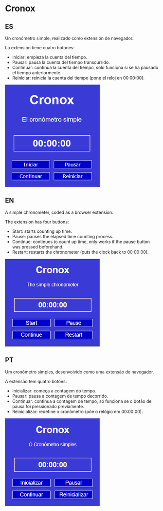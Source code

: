 # Cronox

## ES

Un cronómetro simple, realizado como extensión de navegador.

La extensión tiene cuatro botones:

- Iniciar: empieza la cuenta del tiempo.
- Pausar: pausa la cuenta del tiempo transcurrido.
- Continuar: continua la cuenta del tiempo, solo funciona si se ha pausado el tiempo anteriormente.
- Reiniciar: reinicia la cuenta del tiempo (pone el reloj en 00:00:00).

![Captura de pantalla de la extensión](./doc/cronox-es.png "Diseño de la extensión")

<!-- Disponible en:

- ![Link a la Chrome Web Store](github.com "Chrome")  
- ![Link a Firefox Browser Add-Ons](github.com "Firefox") -->

## EN

A simple chronometer, coded as a browser extension.

The extension has four buttons:

- Start: starts counting up time.
- Pause: pauses the elapsed time counting process.
- Continue: continues to count up time, only works if the pause button was pressed beforehand.
- Restart: restarts the chronometer (puts the clock back to 00:00:00).

![Extension screenshot](./doc/Cronox-en.png "Extension's design")

<!-- Available in:

- ![Link a la Chrome Web Store](github.com "Chrome")  
- ![Link a Firefox Browser Add-Ons](github.com "Firefox") -->

## PT

Um cronômetro simples, desenvolvido como uma extensão de navegador.

A extensão tem quatro botões:

- Inicializar: começa a contagem do tempo.
- Pausar: pausa a contagem de tempo decorrido.
- Continuar: continua a contagem de tempo, só funciona se o botão de pausa foi pressionado previamente.
- Reinicializar: redefine o cronômetro (põe o relógio em 00:00:00).

![Extension screenshot](./doc/cronox-pt.png "Extension's design")

<!-- Disponível em:

- ![Link à Chrome Web Store](github.com "Chrome")  
- ![Link a Firefox Browser Add-Ons](github.com "Firefox") -->
